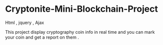 # Cryptonite-Mini-Blockchain-Project
Html , jquery , Ajax 


This project display cryptography coin info in real time and you can mark your coin and get a report on them . 
